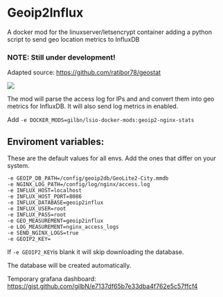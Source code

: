 # Geoip2Influx

A docker mod for the linuxserver/letsencrypt container adding a python script to send geo location metrics to InfluxDB

### NOTE: Still under development!

Adapted source: https://github.com/ratibor78/geostat

![](https://i.imgur.com/fYyPIZ2.png)

The mod will parse the access log for IPs and and convert them into geo metrics for InfluxDB. It will also send log metrics in enabled.

Add `-e DOCKER_MODS=gilbn/lsio-docker-mods:geoip2-nginx-stats`

## Enviroment variables:

These are the default values for all envs. 
Add the ones that differ on your system. 
```
-e GEOIP_DB_PATH=/config/geoip2db/GeoLite2-City.mmdb
-e NGINX_LOG_PATH=/config/log/nginx/access.log
-e INFLUX_HOST=localhost
-e INFLUX_HOST_PORT=8086
-e INFLUX_DATABASE=geoip2influx
-e INFLUX_USER=root
-e INFLUX_PASS=root
-e GEO_MEASUREMENT=geoip2influx
-e LOG_MEASUREMENT=nginx_access_logs
-e SEND_NGINX_LOGS=true
-e GEOIP2_KEY=
 ```
If `-e GEOIP2_KEY`is blank it will skip downloading the database.

The database will be created automatically.
 
Temporary grafana dashboard: https://gist.github.com/gilbN/e7137df65b7e33dba4f762e5c57ffcf4
